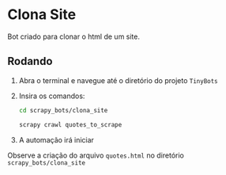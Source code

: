 # Clona Site

Bot criado para clonar o html de um site.

## Rodando

1. Abra o terminal e navegue até o diretório do projeto `TinyBots`

2. Insira os comandos:

    ```bash
    cd scrapy_bots/clona_site
    ```

    ```bash
    scrapy crawl quotes_to_scrape
    ```

3. A automação irá iniciar

Observe a criação do arquivo `quotes.html` no diretório `scrapy_bots/clona_site`
